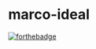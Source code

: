 # marco-ideal

[![forthebadge](https://forthebadge.com/images/badges/built-with-love.svg)](https://forthebadge.com)
